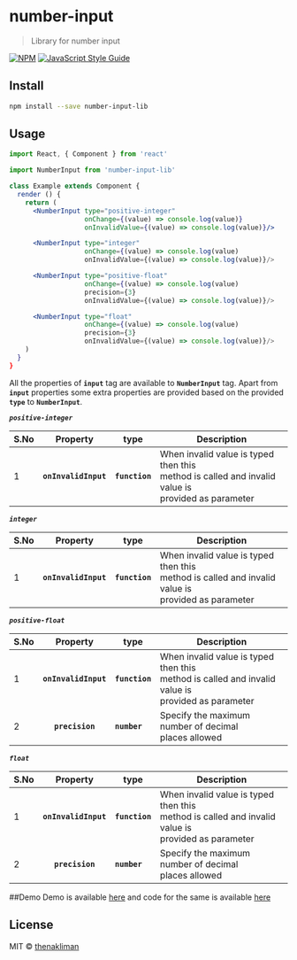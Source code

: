 # number-input

> Library for number input

[![NPM](https://img.shields.io/npm/v/number-input.svg)](https://www.npmjs.com/package/number-input) [![JavaScript Style Guide](https://img.shields.io/badge/code_style-standard-brightgreen.svg)](https://standardjs.com)

## Install

```bash
npm install --save number-input-lib
```

## Usage

```jsx
import React, { Component } from 'react'

import NumberInput from 'number-input-lib'

class Example extends Component {
  render () {
    return (
      <NumberInput type="positive-integer"
                   onChange={(value) => console.log(value)}
                   onInvalidValue={(value) => console.log(value)}/>

      <NumberInput type="integer"
                   onChange={(value) => console.log(value)
                   onInvalidValue={(value) => console.log(value)}/>

      <NumberInput type="positive-float"
                   onChange={(value) => console.log(value)
                   precision={3}
                   onInvalidValue={(value) => console.log(value)}/>

      <NumberInput type="float"
                   onChange={(value) => console.log(value)
                   precision={3}
                   onInvalidValue={(value) => console.log(value)}/>
    )
  }
}
```

All the properties of **`input`** tag are available to **`NumberInput`** tag. Apart from **`input`** properties some
extra properties are provided based on the provided **`type`** to **`NumberInput`**.

**_`positive-integer`_**

| S.No |     Property          |       type      |          Description                                                                    |
|------|:---------------------:|-----------------|------------------------------------------|
| 1    | **`onInvalidInput`**  | **`function`**  | When invalid value is typed then this<br> method is called and invalid value is<br> provided as parameter |


**_`integer`_**

| S.No |     Property          |       type      |          Description                                                                    |
|------|:---------------------:|-----------------|------------------------------------------|
| 1    | **`onInvalidInput`**  | **`function`**  | When invalid value is typed then this<br> method is called and invalid value is<br> provided as parameter|

**_`positive-float`_**

| S.No |     Property          |       type      |          Description                                                                    |
|------|:---------------------:|-----------------|------------------------------------------|
| 1    | **`onInvalidInput`**  | **`function`**  | When invalid value is typed then this<br> method is called and invalid value is<br> provided as parameter|
| 2    | **`precision`**       | **`number`**    | Specify the maximum number of decimal<br> places allowed |

**_`float`_**

| S.No |     Property          |       type      |          Description                                                                    |
|------|:---------------------:|-----------------|------------------------------------------|
| 1    | **`onInvalidInput`**  | **`function`**  | When invalid value is typed then this<br> method is called and invalid value is<br> provided as parameter |
| 2    | **`precision`**       | **`number`**    | Specify the maximum number of decimal<br> places allowed |


##Demo
Demo is available [here](https://thenakliman.github.io/number-input) and code for the same is available [here](example/src/App.js)


## License

MIT © [thenakliman](https://github.com/thenakliman)
